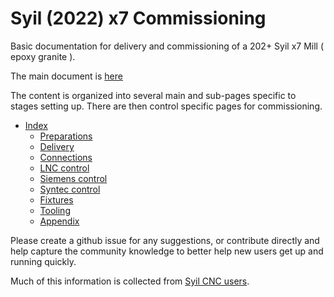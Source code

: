 # Syil (2022) x7 Commissioning

Basic documentation for delivery and commissioning of a 202+ Syil x7 Mill ( epoxy granite ).

The main document is [here](index.md)

The content is organized into several main and sub-pages specific to stages setting up. There are then control specific pages for commissioning.

- [Index](index.md)
  - [Preparations](preparations.md)
  - [Delivery](machine_delivery.md)
  - [Connections](machine_connections.md)
  - [LNC control](lnc.md)
  - [Siemens control](siemens.md)
  - [Syntec control](syntec.md)
  - [Fixtures](fixtures.md)
  - [Tooling](tooling.md)
  - [Appendix](appendix.md)

Please create a github issue for any suggestions, or contribute directly and help capture the community knowledge to better help new users get up and running quickly.

Much of this information is collected from [Syil CNC users](https://www.facebook.com/groups/2017324675184617).
